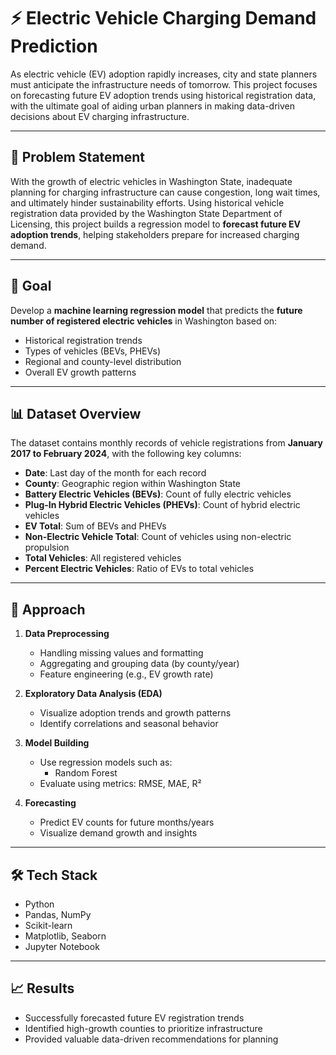 # ⚡ Electric Vehicle Charging Demand Prediction

As electric vehicle (EV) adoption rapidly increases, city and state planners must anticipate the infrastructure needs of tomorrow. This project focuses on forecasting future EV adoption trends using historical registration data, with the ultimate goal of aiding urban planners in making data-driven decisions about EV charging infrastructure.

---

## 📌 Problem Statement

With the growth of electric vehicles in Washington State, inadequate planning for charging infrastructure can cause congestion, long wait times, and ultimately hinder sustainability efforts. Using historical vehicle registration data provided by the Washington State Department of Licensing, this project builds a regression model to **forecast future EV adoption trends**, helping stakeholders prepare for increased charging demand.

---

## 🎯 Goal

Develop a **machine learning regression model** that predicts the **future number of registered electric vehicles** in Washington based on:

- Historical registration trends  
- Types of vehicles (BEVs, PHEVs)  
- Regional and county-level distribution  
- Overall EV growth patterns

---

## 📊 Dataset Overview

The dataset contains monthly records of vehicle registrations from **January 2017 to February 2024**, with the following key columns:

- **Date**: Last day of the month for each record  
- **County**: Geographic region within Washington State  
- **Battery Electric Vehicles (BEVs)**: Count of fully electric vehicles  
- **Plug-In Hybrid Electric Vehicles (PHEVs)**: Count of hybrid electric vehicles  
- **EV Total**: Sum of BEVs and PHEVs  
- **Non-Electric Vehicle Total**: Count of vehicles using non-electric propulsion  
- **Total Vehicles**: All registered vehicles  
- **Percent Electric Vehicles**: Ratio of EVs to total vehicles  

---

## 🧠 Approach

1. **Data Preprocessing**
   - Handling missing values and formatting
   - Aggregating and grouping data (by county/year)
   - Feature engineering (e.g., EV growth rate)

2. **Exploratory Data Analysis (EDA)**
   - Visualize adoption trends and growth patterns
   - Identify correlations and seasonal behavior

3. **Model Building**
   - Use regression models such as: 
     - Random Forest  
   - Evaluate using metrics: RMSE, MAE, R²

4. **Forecasting**
   - Predict EV counts for future months/years
   - Visualize demand growth and insights

---

## 🛠️ Tech Stack

- Python  
- Pandas, NumPy  
- Scikit-learn 
- Matplotlib, Seaborn  
- Jupyter Notebook

---

## 📈 Results

- Successfully forecasted future EV registration trends  
- Identified high-growth counties to prioritize infrastructure  
- Provided valuable data-driven recommendations for planning






